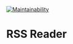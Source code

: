 [![Maintainability](https://api.codeclimate.com/v1/badges/21ad0f7e234bcb9d7bc7/maintainability)](https://codeclimate.com/github/Eserian/frontend-project-lvl3/maintainability)
# RSS Reader